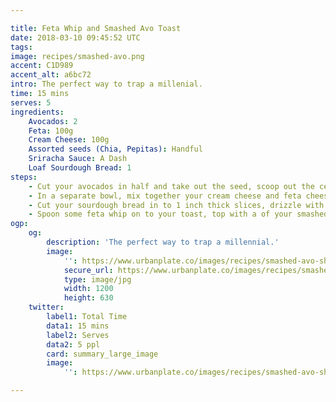 ```yaml
---

title: Feta Whip and Smashed Avo Toast
date: 2018-03-10 09:45:52 UTC
tags:
image: recipes/smashed-avo.png
accent: C1D989
accent_alt: a6bc72
intro: The perfect way to trap a millenial. 
time: 15 mins
serves: 5
ingredients:
    Avocados: 2
    Feta: 100g
    Cream Cheese: 100g
    Assorted seeds (Chia, Pepitas): Handful
    Sriracha Sauce: A Dash
    Loaf Sourdough Bread: 1
steps:
    - Cut your avocados in half and take out the seed, scoop out the center in to a bowl and break down with a fork. Add a pinch of salt and freshly cracked pepper and mix.
    - In a separate bowl, mix together your cream cheese and feta cheese together until it forms a smooth paste (you could use a food processor or blender to go even smoother).
    - Cut your sourdough bread in to 1 inch thick slices, drizzle with some olive oil and gently pan fry on medium-high heat.
    - Spoon some feta whip on to your toast, top with a of your smashed avo. Add a sprinkle of your assorted seeds and a dash of Sriracha sauce.
ogp:
    og:
        description: 'The perfect way to trap a millennial.'
        image:
            '': https://www.urbanplate.co/images/recipes/smashed-avo-share.jpg
            secure_url: https://www.urbanplate.co/images/recipes/smashed-avo-share.jpg
            type: image/jpg
            width: 1200
            height: 630
    twitter:
        label1: Total Time
        data1: 15 mins
        label2: Serves
        data2: 5 ppl
        card: summary_large_image
        image:
            '': https://www.urbanplate.co/images/recipes/smashed-avo-share.jpg

---
```


